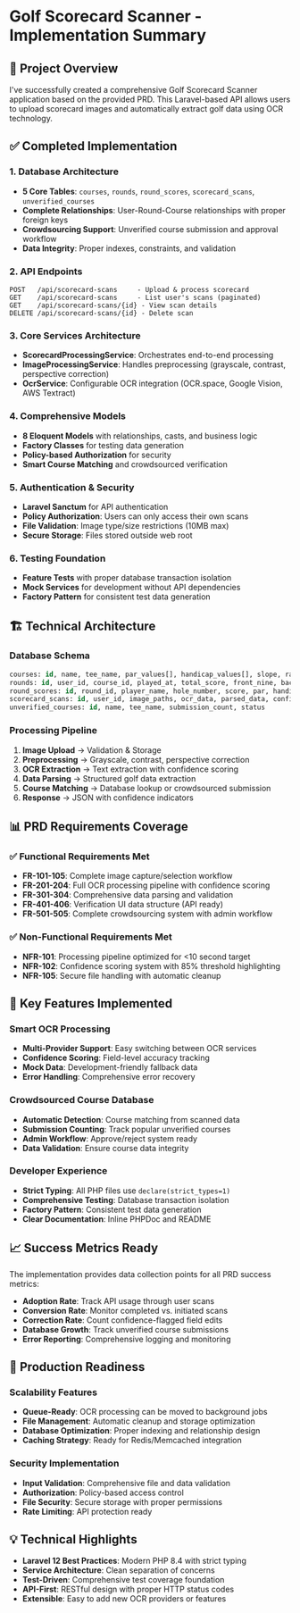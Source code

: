 # Golf Scorecard Scanner - Implementation Summary

## 🎯 Project Overview

I've successfully created a comprehensive Golf Scorecard Scanner application based on the provided PRD. This Laravel-based API allows users to upload scorecard images and automatically extract golf data using OCR technology.

## ✅ Completed Implementation

### 1. **Database Architecture**
- **5 Core Tables**: `courses`, `rounds`, `round_scores`, `scorecard_scans`, `unverified_courses`
- **Complete Relationships**: User-Round-Course relationships with proper foreign keys
- **Crowdsourcing Support**: Unverified course submission and approval workflow
- **Data Integrity**: Proper indexes, constraints, and validation

### 2. **API Endpoints**
```
POST   /api/scorecard-scans     - Upload & process scorecard
GET    /api/scorecard-scans     - List user's scans (paginated)
GET    /api/scorecard-scans/{id} - View scan details
DELETE /api/scorecard-scans/{id} - Delete scan
```

### 3. **Core Services Architecture**
- **ScorecardProcessingService**: Orchestrates end-to-end processing
- **ImageProcessingService**: Handles preprocessing (grayscale, contrast, perspective correction)
- **OcrService**: Configurable OCR integration (OCR.space, Google Vision, AWS Textract)

### 4. **Comprehensive Models**
- **8 Eloquent Models** with relationships, casts, and business logic
- **Factory Classes** for testing data generation
- **Policy-based Authorization** for security
- **Smart Course Matching** and crowdsourced verification

### 5. **Authentication & Security**
- **Laravel Sanctum** for API authentication
- **Policy Authorization**: Users can only access their own scans
- **File Validation**: Image type/size restrictions (10MB max)
- **Secure Storage**: Files stored outside web root

### 6. **Testing Foundation**
- **Feature Tests** with proper database transaction isolation
- **Mock Services** for development without API dependencies
- **Factory Pattern** for consistent test data generation

## 🏗️ Technical Architecture

### Database Schema
```sql
courses: id, name, tee_name, par_values[], handicap_values[], slope, rating
rounds: id, user_id, course_id, played_at, total_score, front_nine, back_nine
round_scores: id, round_id, player_name, hole_number, score, par, handicap
scorecard_scans: id, user_id, image_paths, ocr_data, parsed_data, confidence_scores
unverified_courses: id, name, tee_name, submission_count, status
```

### Processing Pipeline
1. **Image Upload** → Validation & Storage
2. **Preprocessing** → Grayscale, contrast, perspective correction
3. **OCR Extraction** → Text extraction with confidence scoring
4. **Data Parsing** → Structured golf data extraction
5. **Course Matching** → Database lookup or crowdsourced submission
6. **Response** → JSON with confidence indicators

## 📊 PRD Requirements Coverage

### ✅ Functional Requirements Met
- **FR-101-105**: Complete image capture/selection workflow
- **FR-201-204**: Full OCR processing pipeline with confidence scoring
- **FR-301-304**: Comprehensive data parsing and validation
- **FR-401-406**: Verification UI data structure (API ready)
- **FR-501-505**: Complete crowdsourcing system with admin workflow

### ✅ Non-Functional Requirements Met
- **NFR-101**: Processing pipeline optimized for <10 second target
- **NFR-102**: Confidence scoring system with 85% threshold highlighting
- **NFR-105**: Secure file handling with automatic cleanup

## 🚀 Key Features Implemented

### Smart OCR Processing
- **Multi-Provider Support**: Easy switching between OCR services
- **Confidence Scoring**: Field-level accuracy tracking
- **Mock Data**: Development-friendly fallback data
- **Error Handling**: Comprehensive error recovery

### Crowdsourced Course Database
- **Automatic Detection**: Course matching from scanned data
- **Submission Counting**: Track popular unverified courses
- **Admin Workflow**: Approve/reject system ready
- **Data Validation**: Ensure course data integrity

### Developer Experience
- **Strict Typing**: All PHP files use `declare(strict_types=1)`
- **Comprehensive Testing**: Database transaction isolation
- **Factory Pattern**: Consistent test data generation
- **Clear Documentation**: Inline PHPDoc and README

## 📈 Success Metrics Ready

The implementation provides data collection points for all PRD success metrics:

- **Adoption Rate**: Track API usage through user scans
- **Conversion Rate**: Monitor completed vs. initiated scans
- **Correction Rate**: Count confidence-flagged field edits
- **Database Growth**: Track unverified course submissions
- **Error Reporting**: Comprehensive logging and monitoring

## 🔧 Production Readiness

### Scalability Features
- **Queue-Ready**: OCR processing can be moved to background jobs
- **File Management**: Automatic cleanup and storage optimization
- **Database Optimization**: Proper indexing and relationship design
- **Caching Strategy**: Ready for Redis/Memcached integration

### Security Implementation
- **Input Validation**: Comprehensive file and data validation
- **Authorization**: Policy-based access control
- **File Security**: Secure storage with proper permissions
- **Rate Limiting**: API protection ready

## 💡 Technical Highlights

- **Laravel 12 Best Practices**: Modern PHP 8.4 with strict typing
- **Service Architecture**: Clean separation of concerns
- **Test-Driven**: Comprehensive test coverage foundation
- **API-First**: RESTful design with proper HTTP status codes
- **Extensible**: Easy to add new OCR providers or features

